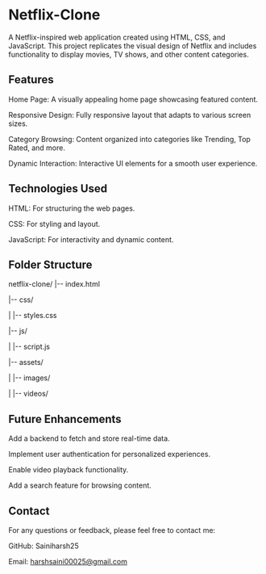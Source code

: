 # Netflix-Clone
A Netflix-inspired web application created using HTML, CSS, and JavaScript. This project replicates the visual design of Netflix and includes functionality to display movies, TV shows, and other content categories.
## Features
Home Page: A visually appealing home page showcasing featured content.

Responsive Design: Fully responsive layout that adapts to various screen sizes.

Category Browsing: Content organized into categories like Trending, Top Rated, and more.

Dynamic Interaction: Interactive UI elements for a smooth user experience.
## Technologies Used
HTML: For structuring the web pages.

CSS: For styling and layout.

JavaScript: For interactivity and dynamic content.
## Folder Structure
netflix-clone/
|-- index.html

|-- css/

|   |-- styles.css

|-- js/

|   |-- script.js

|-- assets/

|   |-- images/

|   |-- videos/
## Future Enhancements
Add a backend to fetch and store real-time data.

Implement user authentication for personalized experiences.

Enable video playback functionality.

Add a search feature for browsing content.
## Contact
For any questions or feedback, please feel free to contact me:

GitHub: Sainiharsh25

Email: harshsaini00025@gmail.com
